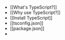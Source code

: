 - [[What's TypeScript?]]
- [[Why use TypeScript?]]
- [[Install TypeScript]]
- [[tsconfig.json]]
- [[package.json]]
-